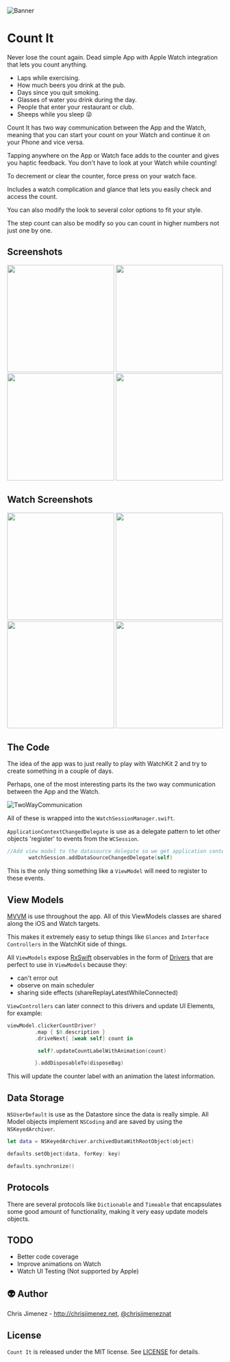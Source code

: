 ![Banner](/Web/banner.png)

# Count It
Never lose the count again.
Dead simple App with Apple Watch integration that lets you count anything.

* Laps while exercising.
* How much beers you drink at the pub.
* Days since you quit smoking.
* Glasses of water you drink during the day.
* People that enter your restaurant or  club.
* Sheeps while you sleep 😜

Count It has two way communication between the App and the Watch, meaning that you can start your count on your Watch and continue it on your Phone and vice versa.

Tapping anywhere on the App or Watch face adds to the counter and gives you haptic feedback. You don't have to look at your Watch while counting!

To decrement or clear the counter, force press on your watch face.

Includes a watch complication and glance that lets you easily check and access the count.

You can also modify the look to several color options to fit your style.

The step count can also be modify so you can count in higher numbers not just one by one.

Screenshots
---
<img src="/Web/Screenshot1.jpg" width="250">

<img src="/Web/Screenshot2.jpg" width="250">

<img src="/Web/Screenshot3.jpg" width="250">

<img src="/Web/Screenshot4.jpg" width="250">

Watch Screenshots
---
<img src="/Web/watchScreenshot1.jpg" width="250">

<img src="/Web/watchScreenshot2.jpg" width="250">

<img src="/Web/watchScreenshot4.jpg" width="250">

<img src="/Web/watchScreenshot5.jpg" width="250">

The Code
---
The idea of the app was to just really to play with WatchKit 2 and try to create something in a couple of days.

Perhaps, one of the most interesting parts its the two way communication between the App and the Watch.

![TwoWayCommunication](/Web/twoWayCommunicatio.gif)

All of these is wrapped into the `WatchSessionManager.swift`.

`ApplicationContextChangedDelegate` is use as a delegate pattern to let other objects 'register' to events from the `WCSession`.

```swift
//Add view model to the datasource delegate so we get application context changes
       watchSession.addDataSourceChangedDelegate(self)
```
This is the only thing something like a `ViewModel` will need to register to these events.

## View Models
[MVVM](https://en.wikipedia.org/wiki/Model–view–viewmodel) is use throughout the app. All of this ViewModels classes are shared along the iOS and Watch targets.

This makes it extremely easy to setup things like `Glances` and `Interface Controllers` in the WatchKit side of things.

All `ViewModels` expose [RxSwift](https://github.com/ReactiveX/RxSwift) observables in the form of [Drivers](https://github.com/ReactiveX/RxSwift/blob/master/Documentation/Units.md) that are perfect to use in `ViewModels` because they:
* can't error out
* observe on main scheduler
* sharing side effects (shareReplayLatestWhileConnected)

`ViewControllers` can later connect to this drivers and update UI Elements, for example:

```swift
viewModel.clickerCountDriver?
         .map { $0.description }
         .driveNext{ [weak self] count in

          self?.updateCountLabelWithAnimation(count)

         }.addDisposableTo(disposeBag)
```

This will update the counter label with an animation the latest information.

## Data Storage
`NSUserDefault` is use as the Datastore since the data is really simple. All Model objects implement `NSCoding` and are saved by using the `NSKeyedArchiver`.

```swift
let data = NSKeyedArchiver.archivedDataWithRootObject(object)

defaults.setObject(data, forKey: key)

defaults.synchronize()

```

## Protocols
There are several protocols like `Dictionable` and `Timeable` that encapsulates some good amount of functionality, making it very easy update models objects.


TODO
-----
* Better code coverage
* Improve animations on Watch
* Watch UI Testing (Not supported by Apple)

:alien: Author
------
Chris Jimenez - http://chrisjimenez.net, [@chrisjimeneznat](http://twitter.com/chrisjimeneznat)

## License
`Count It` is released under the MIT license. See [LICENSE](https://github.com/pixel16/CountItApp/blob/master/LICENSE) for details.
